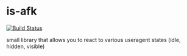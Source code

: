 # is-afk

[![Build Status](https://travis-ci.org/makepanic/is-afk.svg?branch=master)](https://travis-ci.org/makepanic/is-afk)

small library that allows you to react to various useragent states (idle, hidden, visible)
